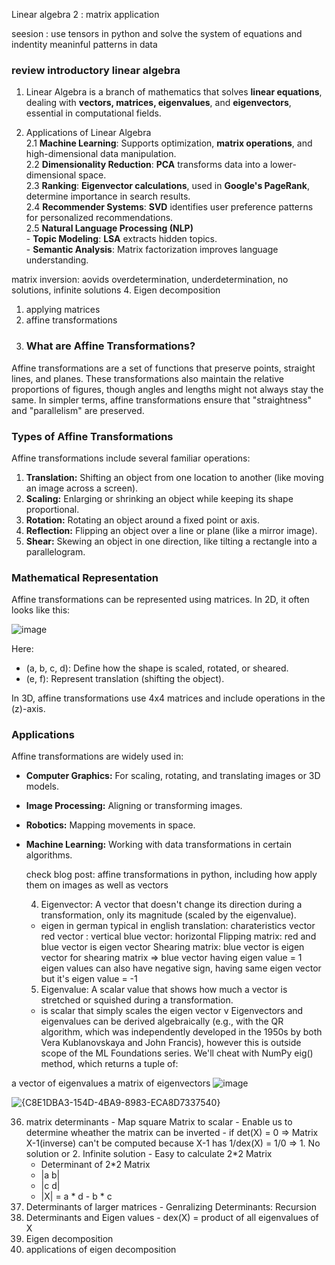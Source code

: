 Linear algebra 2 : matrix application

seesion : use tensors  in python and solve the system of equations and indentity meaninful patterns in data 

### review introductory linear algebra
1. Linear Algebra is a branch of mathematics that solves **linear equations**, dealing with **vectors, matrices, eigenvalues**, and **eigenvectors**, essential in computational fields.

2. Applications of Linear Algebra  
   2.1 **Machine Learning**: Supports optimization, **matrix operations**, and high-dimensional data manipulation.  
   2.2 **Dimensionality Reduction**: **PCA** transforms data into a lower-dimensional space.  
   2.3 **Ranking**: **Eigenvector calculations**, used in **Google's PageRank**, determine importance in search results.  
   2.4 **Recommender Systems**: **SVD** identifies user preference patterns for personalized recommendations.  
   2.5 **Natural Language Processing (NLP)**  
       - **Topic Modeling**: **LSA** extracts hidden topics.  
       - **Semantic Analysis**: Matrix factorization improves language understanding.  

  matrix inversion: aovids overdetermination, underdetermination, no solutions, infinite solutions
4. Eigen decomposition
  1. applying matrices
  2. affine transformations
34. ### What are Affine Transformations?
Affine transformations are a set of functions that preserve points, straight lines, and planes. These transformations also maintain the relative proportions of figures, though angles and lengths might not always stay the same. In simpler terms, affine transformations ensure that "straightness" and "parallelism" are preserved.

### Types of Affine Transformations
Affine transformations include several familiar operations:
1. **Translation:** Shifting an object from one location to another (like moving an image across a screen).
2. **Scaling:** Enlarging or shrinking an object while keeping its shape proportional.
3. **Rotation:** Rotating an object around a fixed point or axis.
4. **Reflection:** Flipping an object over a line or plane (like a mirror image).
5. **Shear:** Skewing an object in one direction, like tilting a rectangle into a parallelogram.

### Mathematical Representation
Affine transformations can be represented using matrices. In 2D, it often looks like this:

![image](https://github.com/user-attachments/assets/7397e3eb-00b5-4206-bb8e-ab94d9876219)


Here:
- (a, b, c, d): Define how the shape is scaled, rotated, or sheared.
- (e, f): Represent translation (shifting the object).

In 3D, affine transformations use 4x4 matrices and include operations in the \(z\)-axis.

### Applications
Affine transformations are widely used in:
- **Computer Graphics:** For scaling, rotating, and translating images or 3D models.
- **Image Processing:** Aligning or transforming images.
- **Robotics:** Mapping movements in space.
- **Machine Learning:** Working with data transformations in certain algorithms.

    check blog post: affine transformations in python, including how apply them on images as well as vectors

  4. Eigenvector: A vector that doesn't change its direction during a transformation, only its magnitude (scaled by the eigenvalue).
  - eigen in german typical in english translation: charateristics vector
   red vector : vertical
   blue vector: horizontal
   Flipping matrix: red and blue vector is eigen vector 
   Shearing matrix: blue vector is eigen vector for shearing matrix => blue vector having eigen value = 1
   eigen values can also have negative sign, having same eigen vector but it's eigen value = -1
  5. Eigenvalue: A scalar value that shows how much a vector is stretched or squished during a transformation.
  - is scalar that simply scales the eigen vector v
    Eigenvectors and eigenvalues can be derived algebraically (e.g., with the QR algorithm, which was independently developed in the 1950s by both Vera Kublanovskaya and John Francis), however this is outside scope of the ML Foundations series. We'll cheat with NumPy eig() method, which returns a tuple of:

a vector of eigenvalues
a matrix of eigenvectors
![image](https://github.com/user-attachments/assets/8b35dd4c-0fda-46eb-a9a2-24d6d58d264c)

![{C8E1DBA3-154D-4BA9-8983-ECA8D7337540}](https://github.com/user-attachments/assets/4dc954d5-99a4-4978-a347-55aa11fb4da7)

      
   
   36. matrix determinants
      - Map square Matrix to scalar
      - Enable us to determine wheather the matrix can be inverted
      - if det(X) = 0 => Matrix X-1(inverse) can't be computed because X-1 has 1/dex(X) = 1/0 => 1. No solution or 2. Infinite solution
      - Easy to calculate 2*2 Matrix
         - Determinant of 2*2 Matrix
         - |a   b|
         - |c   d|
         - |X| = a * d - b * c
   37. Determinants of larger matrices
      - Genralizing Determinants: Recursion
   38. Determinants and Eigen values
      - dex(X) = product of all eigenvalues of X
   40. Eigen decomposition
   41. applications of eigen decomposition


